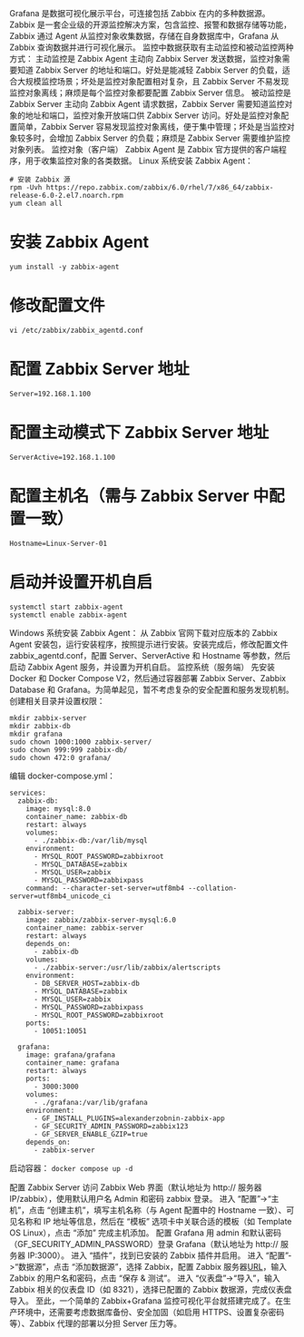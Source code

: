 Grafana 是数据可视化展示平台，可连接包括 Zabbix 在内的多种数据源。Zabbix 是一套企业级的开源监控解决方案，包含监控、报警和数据存储等功能，Zabbix 通过 Agent 从监控对象收集数据，存储在自身数据库中，Grafana 从 Zabbix 查询数据并进行可视化展示。
监控中数据获取有主动监控和被动监控两种方式：
主动监控是 Zabbix Agent 主动向 Zabbix Server 发送数据，监控对象需要知道 Zabbix Server 的地址和端口。好处是能减轻 Zabbix Server 的负载，适合大规模监控场景；坏处是监控对象配置相对复杂，且 Zabbix Server 不易发现监控对象离线；麻烦是每个监控对象都要配置 Zabbix Server 信息。
被动监控是 Zabbix Server 主动向 Zabbix Agent 请求数据，Zabbix Server 需要知道监控对象的地址和端口，监控对象开放端口供 Zabbix Server 访问。好处是监控对象配置简单，Zabbix Server 容易发现监控对象离线，便于集中管理；坏处是当监控对象较多时，会增加 Zabbix Server 的负载；麻烦是 Zabbix Server 需要维护监控对象列表。
监控对象（客户端）
Zabbix Agent 是 Zabbix 官方提供的客户端程序，用于收集监控对象的各类数据。
Linux 系统安装 Zabbix Agent：
```
# 安装 Zabbix 源
rpm -Uvh https://repo.zabbix.com/zabbix/6.0/rhel/7/x86_64/zabbix-release-6.0-2.el7.noarch.rpm
yum clean all
```
# 安装 Zabbix Agent
`yum install -y zabbix-agent`
# 修改配置文件
`vi /etc/zabbix/zabbix_agentd.conf`
# 配置 Zabbix Server 地址
`Server=192.168.1.100`
# 配置主动模式下 Zabbix Server 地址
`ServerActive=192.168.1.100`
# 配置主机名（需与 Zabbix Server 中配置一致）
`Hostname=Linux-Server-01`
# 启动并设置开机自启
```
systemctl start zabbix-agent
systemctl enable zabbix-agent
```

Windows 系统安装 Zabbix Agent：
从 Zabbix 官网下载对应版本的 Zabbix Agent 安装包，运行安装程序，按照提示进行安装。安装完成后，修改配置文件 zabbix_agentd.conf，配置 Server、ServerActive 和 Hostname 等参数，然后启动 Zabbix Agent 服务，并设置为开机自启。
监控系统（服务端）
先安装 Docker 和 Docker Compose V2，然后通过容器部署 Zabbix Server、Zabbix Database 和 Grafana。为简单起见，暂不考虑复杂的安全配置和服务发现机制。
创建相关目录并设置权限：
```
mkdir zabbix-server
mkdir zabbix-db
mkdir grafana
sudo chown 1000:1000 zabbix-server/
sudo chown 999:999 zabbix-db/
sudo chown 472:0 grafana/
```

编辑 docker-compose.yml：
```
services:
  zabbix-db:
    image: mysql:8.0
    container_name: zabbix-db
    restart: always
    volumes:
      - ./zabbix-db:/var/lib/mysql
    environment:
      - MYSQL_ROOT_PASSWORD=zabbixroot
      - MYSQL_DATABASE=zabbix
      - MYSQL_USER=zabbix
      - MYSQL_PASSWORD=zabbixpass
    command: --character-set-server=utf8mb4 --collation-server=utf8mb4_unicode_ci

  zabbix-server:
    image: zabbix/zabbix-server-mysql:6.0
    container_name: zabbix-server
    restart: always
    depends_on:
      - zabbix-db
    volumes:
      - ./zabbix-server:/usr/lib/zabbix/alertscripts
    environment:
      - DB_SERVER_HOST=zabbix-db
      - MYSQL_DATABASE=zabbix
      - MYSQL_USER=zabbix
      - MYSQL_PASSWORD=zabbixpass
      - MYSQL_ROOT_PASSWORD=zabbixroot
    ports:
      - 10051:10051

  grafana:
    image: grafana/grafana
    container_name: grafana
    restart: always
    ports:
      - 3000:3000
    volumes:
      - ./grafana:/var/lib/grafana
    environment:
      - GF_INSTALL_PLUGINS=alexanderzobnin-zabbix-app
      - GF_SECURITY_ADMIN_PASSWORD=zabbix123
      - GF_SERVER_ENABLE_GZIP=true
    depends_on:
      - zabbix-server
```

启动容器：
`docker compose up -d`

配置 Zabbix Server
访问 Zabbix Web 界面（默认地址为 http:// 服务器 IP/zabbix），使用默认用户名 Admin 和密码 zabbix 登录。
进入 “配置”->“主机”，点击 “创建主机”，填写主机名称（与 Agent 配置中的 Hostname 一致）、可见名称和 IP 地址等信息，然后在 “模板” 选项卡中关联合适的模板（如 Template OS Linux），点击 “添加” 完成主机添加。
配置 Grafana
用 admin 和默认密码（GF_SECURITY_ADMIN_PASSWORD）登录 Grafana（默认地址为 http:// 服务器 IP:3000）。
进入 “插件”，找到已安装的 Zabbix 插件并启用。
进入 “配置”->“数据源”，点击 “添加数据源”，选择 Zabbix，配置 Zabbix 服务器[URL](http://zabbix-server/zabbix/api_jsonrpc.php)，输入 Zabbix 的用户名和密码，点击 “保存 & 测试”。
进入 “仪表盘”->“导入”，输入 Zabbix 相关的仪表盘 ID（如 8321），选择已配置的 Zabbix 数据源，完成仪表盘导入。
至此，一个简单的 Zabbix+Grafana 监控可视化平台就搭建完成了。在生产环境中，还需要考虑数据库备份、安全加固（如启用 HTTPS、设置复杂密码等）、Zabbix 代理的部署以分担 Server 压力等。